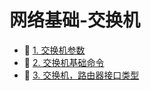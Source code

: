 # 网络基础-交换机

* 📄 [1. 交换机参数](siyuan://blocks/20240506135249-eb7pwjo)
* 📄 [2. 交换机基础命令](siyuan://blocks/20231212103539-1us87du)
* 📄 [3. 交换机，路由器接口类型](siyuan://blocks/20240506135025-ix041tp)

‍
